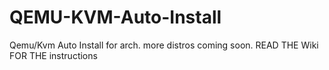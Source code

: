 # QEMU-KVM-Auto-Install
Qemu/Kvm Auto Install for arch. more distros coming soon.
READ THE Wiki FOR THE instructions
